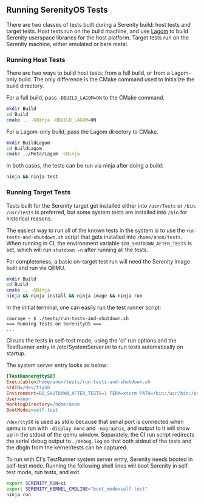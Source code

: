 ## Running SerenityOS Tests

There are two classes of tests built during a Serenity build: host tests and target tests. Host tests run on the build
machine, and use [Lagom](../Meta/Lagom/ReadMe.md) to build Serenity userspace libraries for the host platform. Target
tests run on the Serenity machine, either emulated or bare metal.

### Running Host Tests

There are two ways to build host tests: from a full build, or from a Lagom-only build. The only difference is the CMake
command used to initialize the build directory.

For a full build, pass `-DBUILD_LAGOM=ON` to the CMake command.

```sh
mkdir Build
cd Build
cmake .. -GNinja -DBUILD_LAGOM=ON
```

For a Lagom-only build, pass the Lagom directory to CMake.

```sh
mkdir BuildLagom
cd BuildLagom
cmake ../Meta/Lagom -GNinja
```

In both cases, the tests can be run via ninja after doing a build:

```sh
ninja && ninja test
```

### Running Target Tests

Tests built for the Serenity target get installed either into `/usr/Tests` or `/bin`. `/usr/Tests` is preferred, but
some system tests are installed into `/bin` for historical reasons.

The easiest way to run all of the known tests in the system is to use the `run-tests-and-shutdown.sh` script that gets
installed into `/home/anon/tests`. When running in CI, the environment variable `$DO_SHUTDOWN_AFTER_TESTS` is set, which
will run `shutdown -n` after running all the tests.

For completeness, a basic on-target test run will need the Serenity image built and run via QEMU.

```sh
mkdir Build
cd Build
cmake .. -GNinja
ninja && ninja install && ninja image && ninja run
```

In the initial terminal, one can easily run the test runner script:

```
courage ~ $ ./tests/run-tests-and-shutdown.sh
=== Running Tests on SerenityOS ===
...
```

CI runs the tests in self-test mode, using the 'ci' run options and the TestRunner entry in /etc/SystemServer.ini to run
tests automatically on startup.

The system server entry looks as below:

```ini
[TestRunner@ttyS0]
Executable=/home/anon/tests/run-tests-and-shutdown.sh
StdIO=/dev/ttyS0
Environment=DO_SHUTDOWN_AFTER_TESTS=1 TERM=xterm PATH=/bin:/usr/bin:/usr/local/bin
User=anon
WorkingDirectory=/home/anon
BootModes=self-test
```

`/dev/ttyS0` is used as stdio because that serial port is connected when qemu is run with `-display none` and
`-nographic`, and output to it will show up in the stdout of the qemu window. Separately, the CI run script redirects
the serial debug output to `./debug.log` so that both stdout of the tests and the dbgln from the kernel/tests can be
captured.

To run with CI's TestRunner system server entry, Serenity needs booted in self-test mode. Running the following shell
lines will boot Serenity in self-test mode, run tests, and exit.

```sh
export SERENITY_RUN=ci
export SERENITY_KERNEL_CMDLINE="boot_mode=self-test"
ninja run
```
